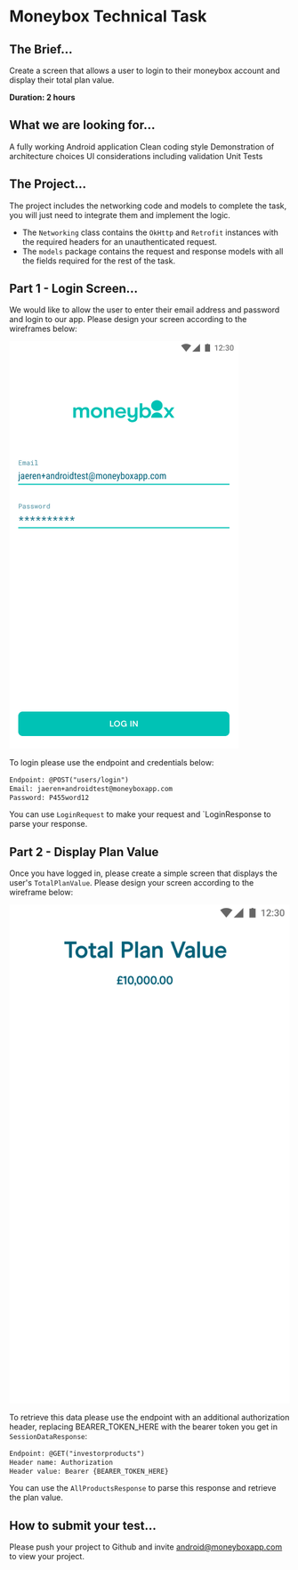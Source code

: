 # Moneybox Technical Task

## The Brief…
Create a screen that allows a user to login to their moneybox account and display their total plan value.

**Duration: 2 hours**

## What we are looking for…
A fully working Android application
Clean coding style
Demonstration of architecture choices
UI considerations including validation
Unit Tests

## The Project…
The project includes the networking code and models to complete the task, you will just need to integrate them and implement the logic.

- The `Networking` class contains the `OkHttp` and `Retrofit` instances with the required headers for an unauthenticated request.
- The `models` package contains the request and response models with all the fields required for the rest of the task.

## Part 1 - Login Screen…
We would like to allow the user to enter their email address and password and login to our app.  Please design your screen according to the wireframes below:

![Login](/images/login.png)

To login please use the endpoint and credentials below:
```
Endpoint: @POST("users/login")
Email: jaeren+androidtest@moneyboxapp.com
Password: P455word12
```
You can use `LoginRequest` to make your request and `LoginResponse to parse your response.

## Part 2 - Display Plan Value
Once you have logged in, please create a simple screen that displays the user's `TotalPlanValue`.  Please design your screen according to the wireframe below:

![Accounts](/images/accounts.png)

To retrieve this data please use the endpoint with an additional authorization header, replacing BEARER_TOKEN_HERE with the bearer token you get in `SessionDataResponse`:

```
Endpoint: @GET("investorproducts")
Header name: Authorization
Header value: Bearer {BEARER_TOKEN_HERE}

```
You can use the `AllProductsResponse` to parse this response and retrieve the plan value.

## How to submit your test…
Please push your project to Github and invite android@moneyboxapp.com to view your project.